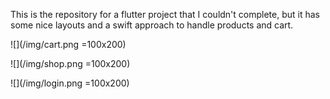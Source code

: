 This is the repository for a flutter project that I couldn't complete,
but it has some nice layouts and a swift approach to handle products and cart.

![](/img/cart.png =100x200)

![](/img/shop.png =100x200)

![](/img/login.png =100x200)